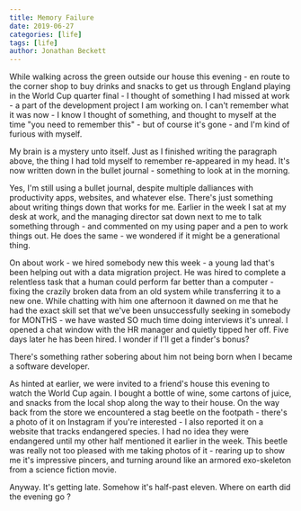 ```yaml
---
title: Memory Failure
date: 2019-06-27
categories: [life]
tags: [life]
author: Jonathan Beckett
---
```


While walking across the green outside our house this evening - en route to the corner shop to buy drinks and snacks to get us through England playing in the World Cup quarter final - I thought of something I had missed at work - a part of the development project I am working on. I can't remember what it was now - I know I thought of something, and thought to myself at the time "you need to remember this" - but of course it's gone - and I'm kind of furious with myself.

My brain is a mystery unto itself. Just as I finished writing the paragraph above, the thing I had told myself to remember re-appeared in my head. It's now written down in the bullet journal - something to look at in the morning.

Yes, I'm still using a bullet journal, despite multiple dalliances with productivity apps, websites, and whatever else. There's just something about writing things down that works for me. Earlier in the week I sat at my desk at work, and the managing director sat down next to me to talk something through - and commented on my using paper and a pen to work things out. He does the same - we wondered if it might be a generational thing.

On about work - we hired somebody new this week - a young lad that's been helping out with a data migration project. He was hired to complete a relentless task that a human could perform far better than a computer - fixing the crazily broken data from an old system while transferring it to a new one. While chatting with him one afternoon it dawned on me that he had the exact skill set that we've been unsuccessfully seeking in somebody for MONTHS - we have wasted SO much time doing interviews it's unreal. I opened a chat window with the HR manager and quietly tipped her off. Five days later he has been hired. I wonder if I'll get a finder's bonus?

There's something rather sobering about him not being born when I became a software developer.

As hinted at earlier, we were invited to a friend's house this evening to watch the World Cup again. I bought a bottle of wine, some cartons of juice, and snacks from the local shop along the way to their house. On the way back from the store we encountered a stag beetle on the footpath - there's a photo of it on Instagram if you're interested - I also reported it on a website that tracks endangered species. I had no idea they were endangered until my other half mentioned it earlier in the week. This beetle was really not too pleased with me taking photos of it - rearing up to show me it's impressive pincers, and turning around like an armored exo-skeleton from a science fiction movie.

Anyway. It's getting late. Somehow it's half-past eleven. Where on earth did the evening go ?